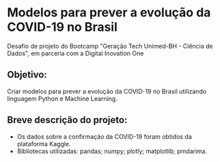 # Modelos para prever a evolução da COVID-19 no Brasil
Desafio de projeto do Bootcamp "Geração Tech Unimed-BH - Ciência de Dados", em parceria com a Digital Inovation One

## Objetivo:
Criar modelos para prever a evolução da COVID-19 no Brasil utilizando linguagem Python e Machine Learning.

## Breve descrição do projeto:
- Os dados sobre a confirmação da COVID-19 foram obtidos da plataforma Kaggle. 
- Bibliotecas utilizadas: pandas; numpy; plotly; matplotlib; pmdarima.
